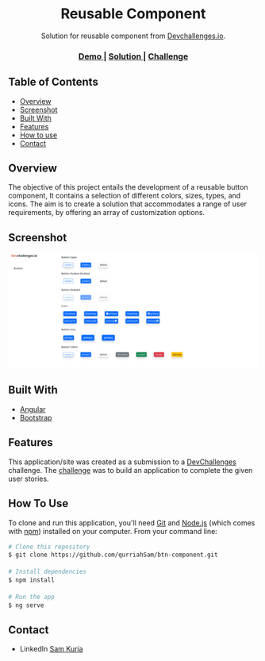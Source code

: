 <!-- Please update value in the {}  -->

<h1 align="center">Reusable Component</h1>

<div align="center">
   Solution for reusable component from  <a href="http://devchallenges.io" target="_blank">Devchallenges.io</a>.
</div>

<div align="center">
  <h3>
    <a href="https://btn-component.vercel.app/">
      Demo
    </a>
    <span> | </span>
    <a href="https://github.com/qurriahSam/btn-component">
      Solution
    </a>
    <span> | </span>
    <a href="https://devchallenges.io/challenges/ohgVTyJCbm5OZyTB2gNY">
      Challenge
    </a>
  </h3>
</div>

<!-- TABLE OF CONTENTS -->

## Table of Contents

- [Overview](#overview)
- [Screenshot](#screenshot)
- [Built With](#built-with)
- [Features](#features)
- [How to use](#how-to-use)
- [Contact](#contact)

<!-- OVERVIEW -->

## Overview

The objective of this project entails the development of a reusable button component, It contains a selection of different colors, sizes, types, and icons. The aim is to create a solution that accommodates a range of user requirements, by offering an array of customization options.

## Screenshot

<p align=center><img src = "./src/assets/screenshot.png" width=700px></p>

## Built With

<!-- This section should list any major frameworks that you built your project using. Here are a few examples.-->

- [Angular](https://reactjs.org/)
- [Bootstrap](https://vuejs.org/)

## Features

<!-- List the features of your application or follow the template. Don't share the figma file here :) -->

This application/site was created as a submission to a [DevChallenges](https://devchallenges.io/challenges) challenge. The [challenge](https://devchallenges.io/challenges/ohgVTyJCbm5OZyTB2gNY) was to build an application to complete the given user stories.

## How To Use

<!-- This is an example, please update according to your application -->

To clone and run this application, you'll need [Git](https://git-scm.com) and [Node.js](https://nodejs.org/en/download/) (which comes with [npm](http://npmjs.com)) installed on your computer. From your command line:

```zsh
# Clone this repository
$ git clone https://github.com/qurriahSam/btn-component.git

# Install dependencies
$ npm install

# Run the app
$ ng serve
```

## Contact

- LinkedIn [Sam Kuria](https://www.linkedin.com/in/sam-kuria/)
